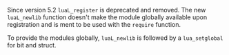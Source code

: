 Since version 5.2 `luaL_register` is deprecated and removed. The new `luaL_newlib` function doesn't make the module globally available upon registration and is ment to be used with the `require` function.

To provide the modules globally, `luaL_newlib` is followed by a `lua_setglobal` for bit and struct.
